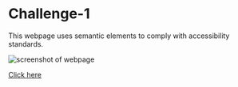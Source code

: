 # Challenge-1
This webpage uses semantic elements to comply with accessibility standards. 

![screenshot of webpage](./assets/images/ScreenshotWeb.png)

[Click here](https://vmarorti.github.io/Challenge-1/)